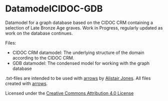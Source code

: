 # DatamodelCIDOC-GDB
Datamodel for a graph database based on the CIDOC CRM containing a selection of Late Bronze Age graves. Work in Progress, regularly updated as work on the database continues.

Files:
* CIDOC CRM datamodel: The underlying structure of the domain according to the CIDOC CRM.
* GDB datamodel: The condensed model for working with the graph database

.txt-files are intended to be used with [arrows](https://github.com/apcj/arrows) by [Alistair Jones](https://github.com/apcj). All files created with [arrows](https://github.com/apcj/arrows).

Licensed under the [Creative Commons Attribution 4.0 License](https://creativecommons.org/licenses/by/4.0/legalcode)
